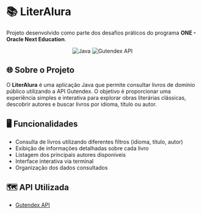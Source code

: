 # 📚 LiterAlura

Projeto desenvolvido como parte dos desafios práticos do programa **ONE - Oracle Next Education**.

<p align="center">
  <img src="https://img.shields.io/badge/Java-blue?logo=java" alt="Java">
  <img src="https://img.shields.io/badge/Gutendex-API-blueviolet" alt="Gutendex API">
</p>

## 🌐 Sobre o Projeto

O **LiterAlura** é uma aplicação Java que permite consultar livros de domínio público utilizando a API Gutendex. O objetivo é proporcionar uma experiência simples e interativa para explorar obras literárias clássicas, descobrir autores e buscar livros por idioma, título ou autor.

## 🖥️ Funcionalidades

- Consulta de livros utilizando diferentes filtros (idioma, título, autor)
- Exibição de informações detalhadas sobre cada livro
- Listagem dos principais autores disponíveis
- Interface interativa via terminal
- Organização dos dados consultados

## 🗺️ API Utilizada

- [Gutendex API](https://gutendex.com/)
